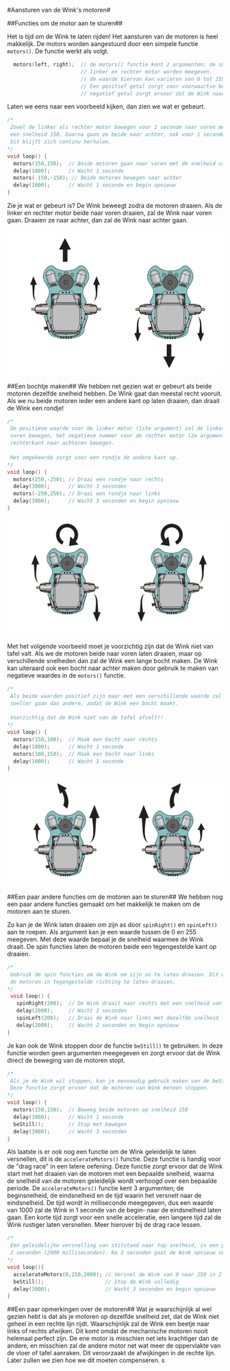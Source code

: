 #Aansturen van de Wink's motoren#

##Functies om de motor aan te sturen##

Het is tijd om de Wink te laten rijden! Het aansturen van de motoren is heel makkelijk. De motors worden aangestuurd door een simpele functie `motors()`. De functie werkt als volgt.

``` c
  motors(left, right); 	// de motors() functie kent 2 argumenten; de snelheid van de 
						// linker en rechter motor worden meegeven.
						// de waarde hiervan kan varieren van 0 tot 255.
						// Een positief getal zorgt voor voorwaartse beweging, een
						// negatief getal zorgt ervoor dat de Wink naar achter beweegt.

```

Laten we eens naar een voorbeeld kijken, dan zien we wat er gebeurt.

``` c
/*
 Zowel de linker als rechter motor bewegen voor 1 seconde naar voren met 
 een snelheid 150. Daarna gaan ze beide naar achter, ook voor 1 seconde. 
 Dit blijft zich continu herhalen.
*/
void loop() {
  motors(150,150); 	// Beide motoren gaan naar voren met de snelheid van 150
  delay(1000); 		// Wacht 1 seconde
  motors(-150,-150); // Beide motoren bewegen naar achter
  delay(1000);		// Wacht 1 seconde en begin opnieuw
}
```

Zie je wat er gebeurt is? De Wink beweegt zodra de motoren draaien. Als de linker en rechter motor beide naar voren draaien, zal de Wink naar voren gaan. Draaien ze naar achter, dan zal de Wink naar achter gaan.

![Wink motoren](https://github.com/meijerpeter/winktutorial-nl/blob/master/img/wink-motor-directions.png)

##Een bochtje maken##
We hebben net gezien wat er gebeurt als beide motoren dezelfde snelheid hebben. De Wink gaat dan meestal recht vooruit. Als we nu beide motoren ieder een andere kant op laten draaien, dan draait de Wink een rondje!

``` c
/*
 De positieve waarde voor de linker motor (1ste argument) zal de linker kant naar 
 voren bewegen, het negatieve nummer voor de rechter motor (2e argument) zal de 
 rechterkant naar achteren bewegen.
 
 Het omgekeerde zorgt voor een rondje de andere kant op.
*/
void loop() {
  motors(250,-250);	// Draai een rondje naar rechts
  delay(3000); 		// Wacht 3 seconden
  motors(-250,250); // Draai een rondje naar links
  delay(3000);		// Wacht 3 seconden en begin opnieuw 
}
```

![Wink rondje](https://github.com/meijerpeter/winktutorial-nl/blob/master/img/wink-motor-directions-2.png)

Met het volgende voorbeeld moet je voorzichtig zijn dat de Wink niet van tafel valt. Als we de motoren beide naar voren laten draaien, maar op verschillende snelheden dan zal de Wink een lange bocht maken. De Wink kan uiteraard ook een bocht naar achter maken door gebruik te maken van negatieve waardes in de `motors()` functie.

``` c
/*
 Als beide waarden positief zijn maar met een verschillende waarde zal de ene motor 
 sneller gaan dan andere, zodat de Wink een bocht maakt.
 
 Voorzichtig dat de Wink niet van de tafel afvalt!!
*/
void loop() {
  motors(150,100);	// Maak een bocht naar rechts
  delay(1000); 		// Wacht 1 seconde
  motors(100,150); 	// Maak een bocht naar links
  delay(1000);		// Wacht 1 seconde
}
```

![Wink bocht](https://github.com/meijerpeter/winktutorial-nl/blob/master/img/wink-motor-directions-3.png)

##Een paar andere functies om de motoren aan te sturen##
We hebben nog een paar andere functies gemaakt om het makkelijk te maken om de motoren aan te sturen.

Zo kan je de Wink laten draaien om zijn as door `spinRight()` en `spinLeft()` aan te roepen. Als argument kan je een waarde tussen de 0 en 255 meegeven. Met deze waarde bepaal je de snelheid waarmee de Wink draait. De spin functies laten de motoren beide een tegengestelde kant op draaien.

``` c
/*
 Gebruik de spin functies om de Wink om zijn as te laten draaien. Dit wordt gedaan door
 de motoren in tegengestelde richting te laten draaien.
*/
 void loop() {
   spinRight(200);	// De Wink draait naar rechts met een snelheid van 200
   delay(2000); 	// Wacht 2 seconden
   spinLeft(200); 	// Draai de Wink naar links met dezelfde snelheid
   delay(2000);		// Wacht 2 seconden en begin opnieuw
}
```

Je kan ook de Wink stoppen door de functie `beStill()` te gebruiken. In deze functie worden geen argumenten meegegeven en zorgt ervoor dat de Wink direct de beweging van de motoren stopt.

``` c
/*
 Als je de Wink wil stoppen, kan je eenvoudig gebruik maken van de beStill(); functie.
 Deze functie zorgt ervoor dat de motoren van Wink meteen stoppen.
*/
void loop() {
  motors(150,150);	// Beweeg beide motoren op snelheid 150
  delay(1000); 		// Wacht 1 seconde
  beStill(); 		// Stop met bewegen
  delay(3000);		// Wacht 3 seconden
}
```

Als laatste is er ook nog een functie om de Wink geleidelijk te laten versnellen, dit is de `accelerateMotors()` functie. Deze functie is handig voor de "drag race" in een latere oefening. Deze functie zorgt ervoor dat de Wink start met het draaien van de motoren met een bepaalde snelheid, waarna de snelheid van de motoren geleidelijk wordt verhoogd over een bepaalde periode. De `accelerateMotors()` functie kent 3 argumenten; de beginsnelheid, de eindsnelheid en de tijd waarin het versnelt naar de eindsnelheid. De tijd wordt in milliseconde meegegeven, dus een waarde van 1000 zal de Wink in 1 seconde van de begin- naar de eindsnelheid laten gaan. Een korte tijd zorgt voor een snelle acceleratie, een langere tijd zal de Wink rustiger laten versnellen. Meer hierover bij de drag race lessen.

``` c
/*
 Een geleidelijke versnelling van stilstand naar top snelheid, in een periode van 
 2 seconden (2000 milliseconden). Na 3 seconden gaat de Wink opnieuw versnellen.
*/
void loop(){
  accelerateMotors(0,250,2000); // Versnel de Wink van 0 naar 250 in 2 seconden
  beStill(); 					// Stop de Wink volledig
  delay(3000); 					// Wacht 3 seconden en begin opnieuw 
}
```

##Een paar opmerkingen over de motoren##
Wat je waarschijnlijk al wel gezien hebt is dat als je motoren op dezelfde snelheid zet, dat de Wink niet geheel in een rechte lijn rijdt. Waarschijnlijk zal de Wink een beetje naar links of rechts afwijken. Dit komt omdat de mechanische motoren nooit helemaal perfect zijn. De ene motor is misschien net iets krachtiger dan de andere, en misschien zal de andere motor net wat meer de oppervlakte van de vloer of tafel aanraken. Dit veroorzaakt de afwijkingen in de rechte lijn. Later zullen we zien hoe we dit moeten compenseren. s